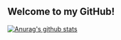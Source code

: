 ## Welcome to my GitHub!

[![Anurag's github stats](https://github-readme-stats.vercel.app/api?username=only52607&count_private=true&show_icons=true&theme=default)](https://github.com/anuraghazra/github-readme-stats)
